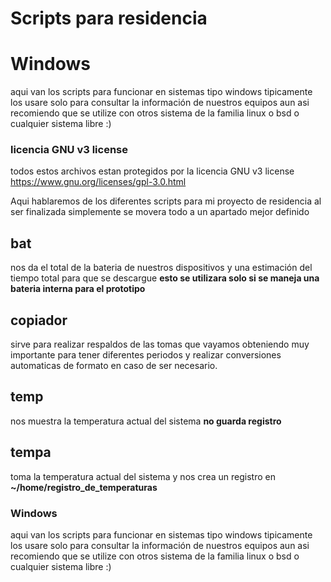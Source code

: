 # Scripts para residencia 

# Windows

aqui van los scripts para funcionar en sistemas tipo windows tipicamente los usare solo para consultar la información de nuestros equipos aun asi recomiendo que se utilize con otros sistema de la familia linux o bsd o cualquier sistema libre :)

### licencia GNU v3 license

todos estos archivos estan protegidos por la licencia GNU v3 license https://www.gnu.org/licenses/gpl-3.0.html

Aqui hablaremos de los diferentes scripts para mi proyecto de residencia al ser finalizada simplemente se movera todo a un apartado mejor definido 

## bat

nos da el total de la bateria de nuestros dispositivos y una estimación del tiempo total para que se descargue __esto se utilizara solo si se maneja una bateria interna para el prototipo__

## copiador

sirve para realizar respaldos de las tomas que vayamos obteniendo muy importante para tener diferentes periodos y realizar conversiones automaticas de formato en caso de ser necesario.

## temp 

nos muestra la temperatura actual del sistema __no guarda registro__

## tempa

toma la temperatura actual del sistema y nos crea un registro en __~/home/registro_de_temperaturas__

### Windows

aqui van los scripts para funcionar en sistemas tipo windows tipicamente los usare solo para consultar la información de nuestros equipos aun asi recomiendo que se utilize con otros sistema de la familia linux o bsd o cualquier sistema libre :)


